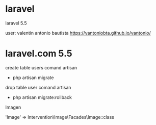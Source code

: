 # laravel
laravel 5.5 

user: valentin antonio bautista
https://vantoniobta.github.io/vantonio/

# laravel.com 5.5
create table users comand artisan

  - php artisan migrate

drop table user comand artisan

   - php artisan migrate:rollback

Imagen

'Image' => Intervention\Image\Facades\Image::class




